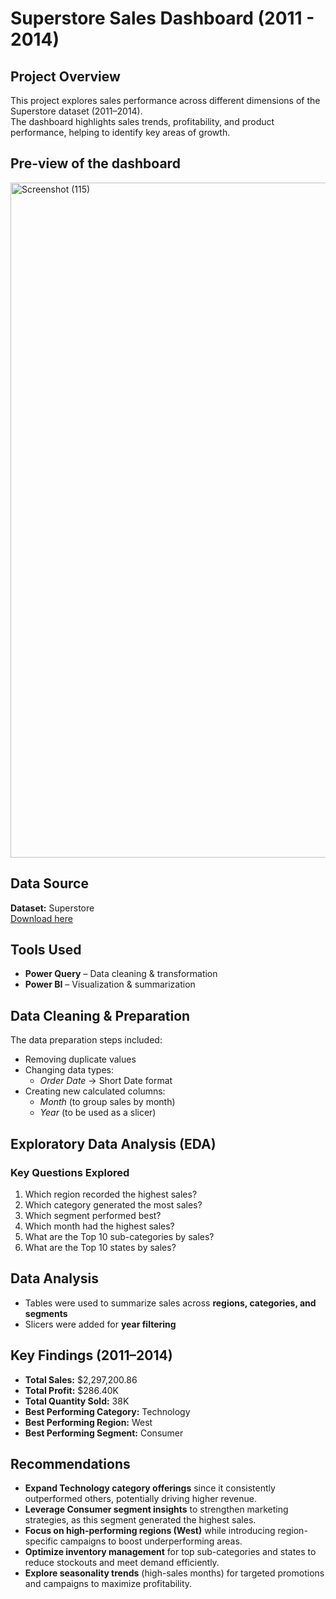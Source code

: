 # Superstore Sales Dashboard (2011 - 2014)

## Project Overview
This project explores sales performance across different dimensions of the Superstore dataset (2011–2014).  
The dashboard highlights sales trends, profitability, and product performance, helping to identify key areas of growth.

## Pre-view of the dashboard
<img width="1920" height="1080" alt="Screenshot (115)" src="https://github.com/user-attachments/assets/23072712-262b-433b-a305-8a06cd6b3ce7" />


## Data Source
**Dataset:** Superstore  
[Download here](https://www.kaggle.com/datasets/mohamed38/superstoredataset/data)

## Tools Used
- **Power Query** – Data cleaning & transformation  
- **Power BI** – Visualization & summarization  

## Data Cleaning & Preparation
The data preparation steps included:
- Removing duplicate values  
- Changing data types:  
  - *Order Date* → Short Date format  
- Creating new calculated columns:  
  - *Month* (to group sales by month)  
  - *Year* (to be used as a slicer)  

## Exploratory Data Analysis (EDA)

### Key Questions Explored
1. Which region recorded the highest sales?  
2. Which category generated the most sales?  
3. Which segment performed best?  
4. Which month had the highest sales?  
5. What are the Top 10 sub-categories by sales?  
6. What are the Top 10 states by sales?  

## Data Analysis
- Tables were used to summarize sales across **regions, categories, and segments**  
- Slicers were added for **year filtering**  

## Key Findings (2011–2014)
- **Total Sales:** $2,297,200.86  
- **Total Profit:** $286.40K  
- **Total Quantity Sold:** 38K  
- **Best Performing Category:** Technology  
- **Best Performing Region:** West  
- **Best Performing Segment:** Consumer  

## Recommendations
- **Expand Technology category offerings** since it consistently outperformed others, potentially driving higher revenue.  
- **Leverage Consumer segment insights** to strengthen marketing strategies, as this segment generated the highest sales.  
- **Focus on high-performing regions (West)** while introducing region-specific campaigns to boost underperforming areas.  
- **Optimize inventory management** for top sub-categories and states to reduce stockouts and meet demand efficiently.   
- **Explore seasonality trends** (high-sales months) for targeted promotions and campaigns to maximize profitability.  
